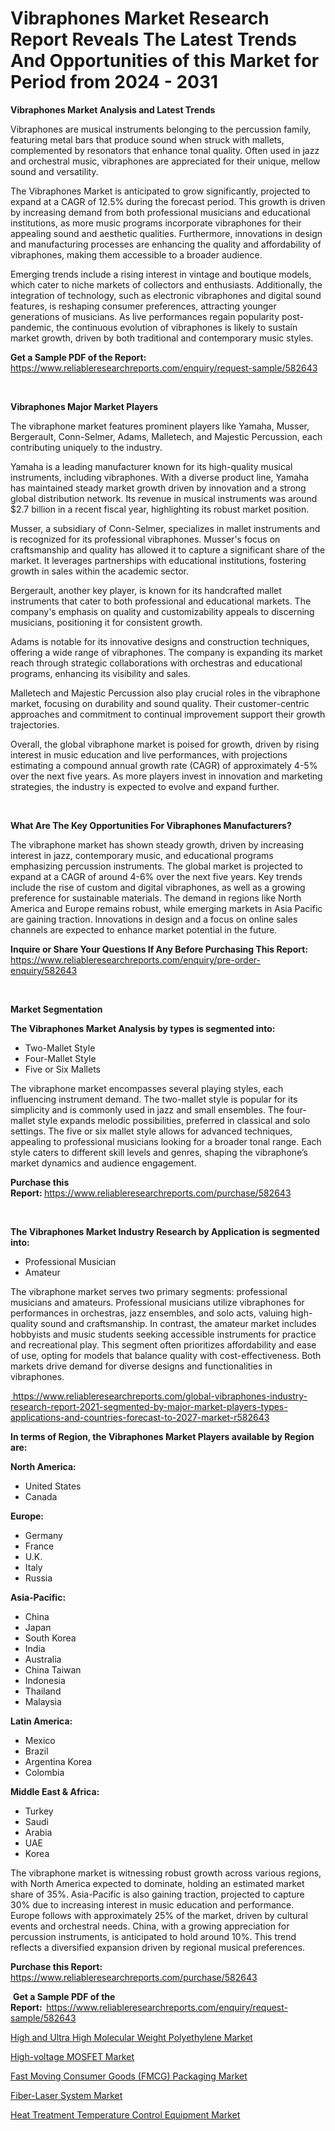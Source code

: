 <p><h1>Vibraphones Market Research Report Reveals The Latest Trends And Opportunities of this Market for Period from 2024 - 2031</h1></p><p><strong>Vibraphones Market Analysis and Latest Trends</strong></p>
<p><p>Vibraphones are musical instruments belonging to the percussion family, featuring metal bars that produce sound when struck with mallets, complemented by resonators that enhance tonal quality. Often used in jazz and orchestral music, vibraphones are appreciated for their unique, mellow sound and versatility.</p><p>The Vibraphones Market is anticipated to grow significantly, projected to expand at a CAGR of 12.5% during the forecast period. This growth is driven by increasing demand from both professional musicians and educational institutions, as more music programs incorporate vibraphones for their appealing sound and aesthetic qualities. Furthermore, innovations in design and manufacturing processes are enhancing the quality and affordability of vibraphones, making them accessible to a broader audience. </p><p>Emerging trends include a rising interest in vintage and boutique models, which cater to niche markets of collectors and enthusiasts. Additionally, the integration of technology, such as electronic vibraphones and digital sound features, is reshaping consumer preferences, attracting younger generations of musicians. As live performances regain popularity post-pandemic, the continuous evolution of vibraphones is likely to sustain market growth, driven by both traditional and contemporary music styles.</p></p>
<p><strong>Get a Sample PDF of the Report:&nbsp;</strong> <a href="https://www.reliableresearchreports.com/enquiry/request-sample/582643?utm_campaign=38&utm_medium=2&utm_source=Github&utm_content=ia&utm_term=09122024&utm_id=vibraphones">https://www.reliableresearchreports.com/enquiry/request-sample/582643</a></p>
<p>&nbsp;</p>
<p><strong>Vibraphones Major Market Players</strong></p>
<p><p>The vibraphone market features prominent players like Yamaha, Musser, Bergerault, Conn-Selmer, Adams, Malletech, and Majestic Percussion, each contributing uniquely to the industry.</p><p>Yamaha is a leading manufacturer known for its high-quality musical instruments, including vibraphones. With a diverse product line, Yamaha has maintained steady market growth driven by innovation and a strong global distribution network. Its revenue in musical instruments was around $2.7 billion in a recent fiscal year, highlighting its robust market position.</p><p>Musser, a subsidiary of Conn-Selmer, specializes in mallet instruments and is recognized for its professional vibraphones. Musser's focus on craftsmanship and quality has allowed it to capture a significant share of the market. It leverages partnerships with educational institutions, fostering growth in sales within the academic sector. </p><p>Bergerault, another key player, is known for its handcrafted mallet instruments that cater to both professional and educational markets. The company's emphasis on quality and customizability appeals to discerning musicians, positioning it for consistent growth.</p><p>Adams is notable for its innovative designs and construction techniques, offering a wide range of vibraphones. The company is expanding its market reach through strategic collaborations with orchestras and educational programs, enhancing its visibility and sales.</p><p>Malletech and Majestic Percussion also play crucial roles in the vibraphone market, focusing on durability and sound quality. Their customer-centric approaches and commitment to continual improvement support their growth trajectories.</p><p>Overall, the global vibraphone market is poised for growth, driven by rising interest in music education and live performances, with projections estimating a compound annual growth rate (CAGR) of approximately 4-5% over the next five years. As more players invest in innovation and marketing strategies, the industry is expected to evolve and expand further.</p></p>
<p>&nbsp;</p>
<p><strong>What Are The Key Opportunities For Vibraphones Manufacturers?</strong></p>
<p><p>The vibraphone market has shown steady growth, driven by increasing interest in jazz, contemporary music, and educational programs emphasizing percussion instruments. The global market is projected to expand at a CAGR of around 4-6% over the next five years. Key trends include the rise of custom and digital vibraphones, as well as a growing preference for sustainable materials. The demand in regions like North America and Europe remains robust, while emerging markets in Asia Pacific are gaining traction. Innovations in design and a focus on online sales channels are expected to enhance market potential in the future.</p></p>
<p><strong>Inquire or Share Your Questions If Any Before Purchasing This Report:</strong> <a href="https://www.reliableresearchreports.com/enquiry/pre-order-enquiry/582643?utm_campaign=38&utm_medium=2&utm_source=Github&utm_content=ia&utm_term=09122024&utm_id=vibraphones">https://www.reliableresearchreports.com/enquiry/pre-order-enquiry/582643</a></p>
<p>&nbsp;</p>
<p><strong>Market Segmentation</strong></p>
<p><strong>The Vibraphones Market Analysis by types is segmented into:</strong></p>
<p><ul><li>Two-Mallet Style</li><li>Four-Mallet Style</li><li>Five or Six Mallets</li></ul></p>
<p><p>The vibraphone market encompasses several playing styles, each influencing instrument demand. The two-mallet style is popular for its simplicity and is commonly used in jazz and small ensembles. The four-mallet style expands melodic possibilities, preferred in classical and solo settings. The five or six mallet style allows for advanced techniques, appealing to professional musicians looking for a broader tonal range. Each style caters to different skill levels and genres, shaping the vibraphone’s market dynamics and audience engagement.</p></p>
<p><strong>Purchase this Report:&nbsp;</strong><a href="https://www.reliableresearchreports.com/purchase/582643?utm_campaign=38&utm_medium=2&utm_source=Github&utm_content=ia&utm_term=09122024&utm_id=vibraphones">https://www.reliableresearchreports.com/purchase/582643</a></p>
<p>&nbsp;</p>
<p><strong>The Vibraphones Market Industry Research by Application is segmented into:</strong></p>
<p><ul><li>Professional Musician</li><li>Amateur</li></ul></p>
<p><p>The vibraphone market serves two primary segments: professional musicians and amateurs. Professional musicians utilize vibraphones for performances in orchestras, jazz ensembles, and solo acts, valuing high-quality sound and craftsmanship. In contrast, the amateur market includes hobbyists and music students seeking accessible instruments for practice and recreational play. This segment often prioritizes affordability and ease of use, opting for models that balance quality with cost-effectiveness. Both markets drive demand for diverse designs and functionalities in vibraphones.</p></p>
<p><a href="https://www.reliableresearchreports.com/global-vibraphones-industry-research-report-2021-segmented-by-major-market-players-types-applications-and-countries-forecast-to-2027-market-r582643?utm_campaign=38&utm_medium=2&utm_source=Github&utm_content=ia&utm_term=09122024&utm_id=vibraphones">&nbsp;https://www.reliableresearchreports.com/global-vibraphones-industry-research-report-2021-segmented-by-major-market-players-types-applications-and-countries-forecast-to-2027-market-r582643</a></p>
<p><strong>In terms of Region, the Vibraphones Market Players available by Region are:</strong></p>
<p>
    <p> <strong> North America: </strong>
        <ul>
            <li>United States</li>
            <li>Canada</li>
        </ul>
        </p> 
    <p> <strong> Europe: </strong>
        <ul>
            <li>Germany</li>
            <li>France</li>
            <li>U.K.</li>
            <li>Italy</li>
            <li>Russia</li>
        </ul>
        </p> 
    <p> <strong> Asia-Pacific: </strong>
        <ul>
            <li>China</li>
            <li>Japan</li>
            <li>South Korea</li>
            <li>India</li>
            <li>Australia</li>
            <li>China Taiwan</li>
            <li>Indonesia</li>
            <li>Thailand</li>
            <li>Malaysia</li>
        </ul>
        </p> 
    <p> <strong> Latin America: </strong>
        <ul>
            <li>Mexico</li>
            <li>Brazil</li>
            <li>Argentina Korea</li>
            <li>Colombia</li>
        </ul>
        </p> 
    <p> <strong> Middle East & Africa: </strong>
        <ul>
            <li>Turkey</li>
            <li>Saudi</li>
            <li>Arabia</li>
            <li>UAE</li>
            <li>Korea</li>
        </ul>
    </p>
    </p>
<p><p>The vibraphone market is witnessing robust growth across various regions, with North America expected to dominate, holding an estimated market share of 35%. Asia-Pacific is also gaining traction, projected to capture 30% due to increasing interest in music education and performance. Europe follows with approximately 25% of the market, driven by cultural events and orchestral needs. China, with a growing appreciation for percussion instruments, is anticipated to hold around 10%. This trend reflects a diversified expansion driven by regional musical preferences.</p></p>
<p><strong>Purchase this Report: </strong><a href="https://www.reliableresearchreports.com/purchase/582643?utm_campaign=38&utm_medium=2&utm_source=Github&utm_content=ia&utm_term=09122024&utm_id=vibraphones">https://www.reliableresearchreports.com/purchase/582643</a></p>
<p>&nbsp;<strong>Get a Sample PDF of the Report:&nbsp;&nbsp;</strong><a href="https://www.reliableresearchreports.com/enquiry/request-sample/582643?utm_campaign=38&utm_medium=2&utm_source=Github&utm_content=ia&utm_term=09122024&utm_id=vibraphones">https://www.reliableresearchreports.com/enquiry/request-sample/582643</a></p>
<p><strong></strong></p>
<p><p><a href="https://www.linkedin.com/pulse/the-sympatico-insight-9odme?utm_campaign=38&utm_medium=2&utm_source=Github&utm_content=ia&utm_term=09122024&utm_id=vibraphones">High and Ultra High Molecular Weight Polyethylene Market</a></p><p><a href="https://www.linkedin.com/pulse/industry-breakdown-high-voltage-mosfet-market-size-growth-6c4qf?utm_campaign=38&utm_medium=2&utm_source=Github&utm_content=ia&utm_term=09122024&utm_id=vibraphones">High-voltage MOSFET Market</a></p><p><a href="https://www.linkedin.com/pulse/compreh-proposis-fbaif?utm_campaign=38&utm_medium=2&utm_source=Github&utm_content=ia&utm_term=09122024&utm_id=vibraphones">Fast Moving Consumer Goods (FMCG) Packaging Market</a></p><p><a href="https://www.linkedin.com/pulse/financial-insights-market-potential-fiber-laser-system-research-ynf7f?utm_campaign=38&utm_medium=2&utm_source=Github&utm_content=ia&utm_term=09122024&utm_id=vibraphones">Fiber-Laser System Market</a></p><p><a href="https://www.linkedin.com/pulse/heat-treatment-temperature-control-equipment-market-trends-coi0f?utm_campaign=38&utm_medium=2&utm_source=Github&utm_content=ia&utm_term=09122024&utm_id=vibraphones">Heat Treatment Temperature Control Equipment Market</a></p></p>